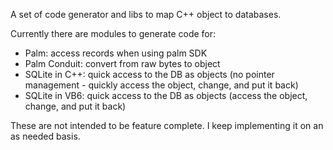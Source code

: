 A set of code generator and libs to map C++ object to databases.

Currently there are modules to generate code for:
  * Palm: access records when using palm SDK
  * Palm Conduit: convert from raw bytes to object
  * SQLite in C++: quick access to the DB as objects (no pointer management - quickly access the object, change, and put it back)
  * SQLite in VB6: quick access to the DB as objects (access the object, change, and put it back)

These are not intended to be feature complete. I keep implementing it on an as needed basis.